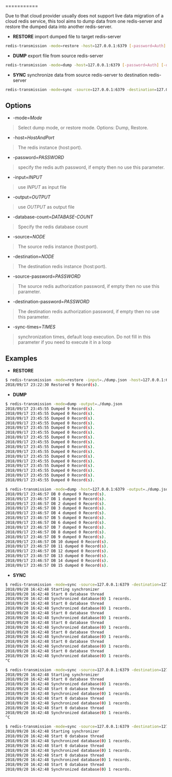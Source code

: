 ===========


Due to that cloud provider usually does not support live data migration of a cloud redis service, this tool aims to dump data from one redis-server and restore the dumped data into another redis-server.


* **RESTORE** import dumped file to target redis-server

```sh
redis-transmission -mode=restore -host=127.0.0.1:6379 [-password=Auth] [-input=/path/to/file]
```

* **DUMP** export file from source redis-server

```sh
redis-transmission -mode=dump -host=127.0.0.1:6379 [-password=Auth] [-output=/path/to/file] [-database-count=16]
```

* **SYNC** synchronize data from source redis-server to destination redis-server

```sh
redis-transmission -mode=sync -source=127.0.0.1:6379 -destination=127.0.0.1:6378 [-source-password=Auth] [-destination-password=Auth] [-database-count=16] [-sync-times=Count]
```

Options
-------

+ -mode=_Mode_

> Select dump mode, or restore mode. Options: Dump, Restore.

+ -host=_HostAndPort_

> The redis instance (host:port).

+ -password=_PASSWORD_

> specify the redis auth password, if empty then no use this parameter.

+ -input=_INPUT_

> use _INPUT_ as input file

+ -output=_OUTPUT_

> use _OUTPUT_ as output file

+ -database-count=_DATABASE-COUNT_

> Specify the redis database count

+ -source=_NODE_

> The source redis instance (host:port).

+ -destination=_NODE_

> The destination redis instance (host:port).

+ -source-password=_PASSWORD_

> The source redis authorization password, if empty then no use this parameter.

+ -destination-password=_PASSWORD_

> The destination redis authorization password, if empty then no use this parameter.

+ -sync-times=_TIMES_

> synchronization times, default loop execution. Do not fill in this parameter if you need to execute it in a loop

Examples
-------

* **RESTORE**

```sh
$ redis-transmission -mode=restore -input=./dump.json -host=127.0.0.1:6378
2018/09/17 23:22:30 Restored 9 Record(s).
```

* **DUMP**

```sh
$ redis-transmission -mode=dump -output=./dump.json
2018/09/17 23:45:55 Dumped 9 Record(s).
2018/09/17 23:45:55 Dumped 0 Record(s).
2018/09/17 23:45:55 Dumped 0 Record(s).
2018/09/17 23:45:55 Dumped 0 Record(s).
2018/09/17 23:45:55 Dumped 0 Record(s).
2018/09/17 23:45:55 Dumped 0 Record(s).
2018/09/17 23:45:55 Dumped 0 Record(s).
2018/09/17 23:45:55 Dumped 0 Record(s).
2018/09/17 23:45:55 Dumped 0 Record(s).
2018/09/17 23:45:55 Dumped 0 Record(s).
2018/09/17 23:45:55 Dumped 0 Record(s).
2018/09/17 23:45:55 Dumped 0 Record(s).
2018/09/17 23:45:55 Dumped 0 Record(s).
2018/09/17 23:45:55 Dumped 0 Record(s).
2018/09/17 23:45:55 Dumped 0 Record(s).
2018/09/17 23:45:55 Dumped 0 Record(s).

$ redis-transmission -mode=dump -host=127.0.0.1:6379 -output=./dump.json
2018/09/17 23:46:57 DB 0 dumped 9 Record(s).
2018/09/17 23:46:57 DB 1 dumped 0 Record(s).
2018/09/17 23:46:57 DB 2 dumped 0 Record(s).
2018/09/17 23:46:57 DB 3 dumped 0 Record(s).
2018/09/17 23:46:57 DB 4 dumped 0 Record(s).
2018/09/17 23:46:57 DB 5 dumped 0 Record(s).
2018/09/17 23:46:57 DB 6 dumped 0 Record(s).
2018/09/17 23:46:57 DB 7 dumped 0 Record(s).
2018/09/17 23:46:57 DB 8 dumped 0 Record(s).
2018/09/17 23:46:57 DB 9 dumped 0 Record(s).
2018/09/17 23:46:57 DB 10 dumped 0 Record(s).
2018/09/17 23:46:57 DB 11 dumped 0 Record(s).
2018/09/17 23:46:57 DB 12 dumped 0 Record(s).
2018/09/17 23:46:57 DB 13 dumped 0 Record(s).
2018/09/17 23:46:57 DB 14 dumped 0 Record(s).
2018/09/17 23:46:57 DB 15 dumped 0 Record(s).
```

* **SYNC**

```sh
$ redis-transmission -mode=sync -source=127.0.0.1:6379 -destination=127.0.0.1:6378
2018/09/20 16:42:48 Starting synchronizer
2018/09/20 16:42:48 Start 0 database thread
2018/09/20 16:42:48 Synchronized database(0) 1 records.
2018/09/20 16:42:48 Start 0 database thread
2018/09/20 16:42:48 Synchronized database(0) 1 records.
2018/09/20 16:42:48 Start 0 database thread
2018/09/20 16:42:48 Synchronized database(0) 1 records.
2018/09/20 16:42:48 Start 0 database thread
2018/09/20 16:42:48 Synchronized database(0) 1 records.
2018/09/20 16:42:48 Start 0 database thread
2018/09/20 16:42:48 Synchronized database(0) 1 records.
2018/09/20 16:42:48 Start 0 database thread
2018/09/20 16:42:48 Synchronized database(0) 1 records.
2018/09/20 16:42:48 Start 0 database thread
2018/09/20 16:42:48 Synchronized database(0) 1 records.
^C

$ redis-transmission -mode=sync -source=127.0.0.1:6379 -destination=127.0.0.1:6378 -database-count=1
2018/09/20 16:42:48 Starting synchronizer
2018/09/20 16:42:48 Start 0 database thread
2018/09/20 16:42:48 Synchronized database(0) 1 records.
2018/09/20 16:42:48 Start 0 database thread
2018/09/20 16:42:48 Synchronized database(0) 1 records.
2018/09/20 16:42:48 Start 0 database thread
2018/09/20 16:42:48 Synchronized database(0) 1 records.
2018/09/20 16:42:48 Start 0 database thread
2018/09/20 16:42:48 Synchronized database(0) 1 records.
^C

$ redis-transmission -mode=sync -source=127.0.0.1:6379 -destination=127.0.0.1:6378 -database-count=1 -sync-times=4
2018/09/20 16:42:48 Starting synchronizer
2018/09/20 16:42:48 Start 0 database thread
2018/09/20 16:42:48 Synchronized database(0) 1 records.
2018/09/20 16:42:48 Start 0 database thread
2018/09/20 16:42:48 Synchronized database(0) 1 records.
2018/09/20 16:42:48 Start 0 database thread
2018/09/20 16:42:48 Synchronized database(0) 1 records.
2018/09/20 16:42:48 Start 0 database thread
2018/09/20 16:42:48 Synchronized database(0) 1 records.
```

